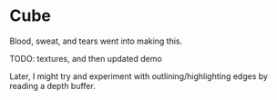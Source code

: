 # Cube
Blood, sweat, and tears went into making this.

TODO: textures, and then updated demo

Later, I might try and experiment with outlining/highlighting edges by reading a depth buffer.
